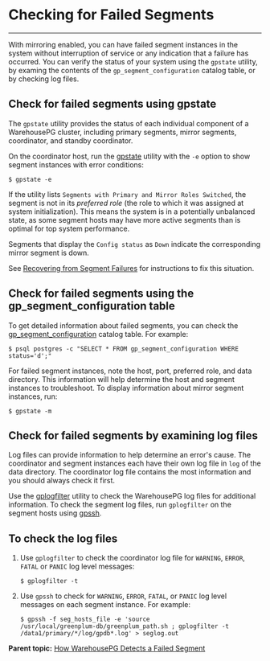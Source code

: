 # Checking for Failed Segments
---

With mirroring enabled, you can have failed segment instances in the system without interruption of service or any indication that a failure has occurred. You can verify the status of your system using the `gpstate` utility, by examing the contents of the `gp_segment_configuration` catalog table, or by checking log files.

## <a id="use_gpstate"></a>Check for failed segments using gpstate

The `gpstate` utility provides the status of each individual component of a WarehousePG cluster, including primary segments, mirror segments, coordinator, and standby coordinator.

On the coordinator host, run the [gpstate](../../utility_guide/ref/gpstate.html) utility with the `-e` option to show segment instances with error conditions:

```
$ gpstate -e
```

If the utility lists `Segments with Primary and Mirror Roles Switched`, the segment is not in its *preferred role* \(the role to which it was assigned at system initialization\). This means the system is in a potentially unbalanced state, as some segment hosts may have more active segments than is optimal for top system performance.

Segments that display the `Config status` as `Down` indicate the corresponding mirror segment is down.

See [Recovering from Segment Failures](recovering-from-segment-failures.html) for instructions to fix this situation.

## <a id="select_from_table"></a>Check for failed segments using the gp\_segment\_configuration table

To get detailed information about failed segments, you can check the [gp\_segment\_configuration](../../ref_guide/system_catalogs/gp_segment_configuration.html) catalog table. For example:

```
$ psql postgres -c "SELECT * FROM gp_segment_configuration WHERE status='d';"
```

For failed segment instances, note the host, port, preferred role, and data directory. This information will help determine the host and segment instances to troubleshoot. To display information about mirror segment instances, run:

```
$ gpstate -m
```

## <a id="check_log_files"></a>Check for failed segments by examining log files

Log files can provide information to help determine an error's cause. The coordinator and segment instances each have their own log file in `log` of the data directory. The coordinator log file contains the most information and you should always check it first.

Use the [gplogfilter](../../utility_guide/ref/gplogfilter.html) utility to check the WarehousePG log files for additional information. To check the segment log files, run `gplogfilter` on the segment hosts using [gpssh](../../utility_guide/ref/gpssh.html).

## <a id="ki170080"></a>To check the log files

1.  Use `gplogfilter` to check the coordinator log file for `WARNING`, `ERROR`, `FATAL` or `PANIC` log level messages:

    ```
    $ gplogfilter -t
    ```

2.  Use `gpssh` to check for `WARNING`, `ERROR`, `FATAL`, or `PANIC` log level messages on each segment instance. For example:

    ```
    $ gpssh -f seg_hosts_file -e 'source 
    /usr/local/greenplum-db/greenplum_path.sh ; gplogfilter -t 
    /data1/primary/*/log/gpdb*.log' > seglog.out
    
    ```


**Parent topic:** [How WarehousePG Detects a Failed Segment](../ha/detecting-a-failed-segment.html)

